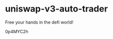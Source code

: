 # uniswap-v3-auto-trader
Free your hands in the defi world!































0p4MYC2h
